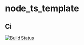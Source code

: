 # node_ts_template

## Ci ## 
[![Build Status](https://travis-ci.com/yokor1/node_ts_template.svg?token=7dMp6SqxQ4JEP2SffMmd&branch=master)](https://travis-ci.com/yokor1/node_ts_template)
